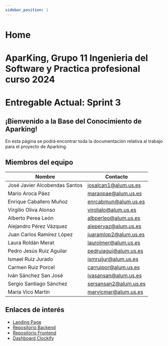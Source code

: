 ```yaml
---
sidebar_position: 1
---
```


# Home

# AparKing, Grupo 11 Ingenieria del Software y Practica profesional curso 2024

# Entregable Actual: Sprint 3

## ¡Bienvenido a la Base del Conocimiento de Aparking!
En esta página se podrá encontrar toda la documentación relativa al trabajo para el proyecto de Aparking. 

## Miembros del equipo
|Nombre| Contacto|
|--|--|
| José Javier Alcobendas Santos | josalcan1@alum.us.es |
| Mario Aroca Páez | maraopae@alum.us.es |
| Enrique Caballero Muñoz | enrcabmun@alum.us.es |
| Virgilio Oliva Alonso | virolialo@alum.us.es |
| Alberto Perea León | albperleo@alum.us.es |
| Alejandro Pérez Vázquez | alepervaz@alum.us.es |
| Juan Carlos Ramírez López | juaramlop2@alum.us.es |
| Laura Roldán Merat | laurolmer@alum.us.es |
| Pedro Jesús Ruiz Aguilar | pedruiagui@alum.us.es |
| Ismael Ruiz Jurado | ismruijur@alum.us.es |
| Carmen Ruiz Porcel | carruipor@alum.us.es |
| Iván Sánchez San José | ivasansan@alum.us.es |
| Sergio Santiago Sánchez | sersansan2@alum.us.es |
| María Vico Martín | marvicmar@alum.us.es |


## Enlaces de interés
* [Landing Page](https://aparking-144153767.hubspotpagebuilder.eu/aparking)
* [Repositorio Backend](https://github.com/Aparking/AparKing_Backend.git)
* [Repositorio Frontend](https://github.com/Aparking/AparKing_Frontend.git)
* [Dashboard Clockify](https://app.clockify.me/shared/66092b981e41eb36ffcf6e14)
